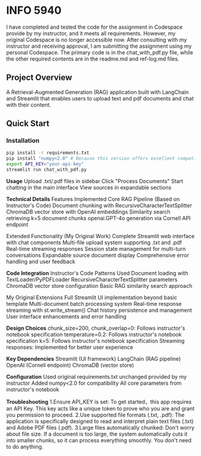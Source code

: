 # INFO 5940 
I have completed and tested the code for the assignment in Codespace provide by my instructor, and it meets all requirements. However, my original Codespace is no longer accessible now. After consulting with my instructor and receiving approval, I am submitting the assignment using my personal Codespace. The primary code is in the chat_with_pdf.py file, while the other required contents are in the readme.md and ref-log.md files.

## Project Overview
A Retrieval-Augmented Generation (RAG) application built with LangChain and Streamlit that enables users to upload text and pdf documents and chat with their content.

## Quick Start

### Installation
```bash
pip install -r requirements.txt
pip install "numpy<2.0" # Because this version offers excellent compatibility.
export API_KEY="your-api-key"
streamlit run chat_with_pdf.py
```

**Usage**
Upload .txt/.pdf files in sidebar
Click "Process Documents"
Start chatting in the main interface
View sources in expandable sections

**Technical Details**
Features Implemented
Core RAG Pipeline (Based on Instructor's Code)
Document chunking with RecursiveCharacterTextSplitter 
ChromaDB vector store with OpenAI embeddings
Similarity search retrieving k=5 document chunks
openai.GPT-4o generation via Cornell API endpoint

Extended Functionality (My Original Work)
Complete Streamlit web interface with chat components
Multi-file upload system supporting .txt and .pdf
Real-time streaming responses
Session state management for multi-turn conversations
Expandable source document display
Comprehensive error handling and user feedback

**Code Integration**
Instructor's Code Patterns Used
Document loading with TextLoader/PyPDFLoader
RecursiveCharacterTextSplitter parameters 
ChromaDB vector store configuration
Basic RAG similarity search approach

My Original Extensions
Full Streamlit UI implementation beyond basic template
Multi-document batch processing system
Real-time response streaming with st.write_stream()
Chat history persistence and management
User interface enhancements and error handling

**Design Choices**
chunk_size=200, chunk_overlap=0: Follows instructor's notebook specification
temperature=0.2: Follows instructor's notebook specification
k=5: Follows instructor's notebook specification
Streaming responses: Implemented for better user experience

**Key Dependencies**
Streamlit (UI framework)
LangChain (RAG pipeline)
OpenAI (Cornell endpoint)
ChromaDB (vector store)

**Configuration**
Used original requirements.txt unchanged provided by my instructor
Added numpy<2.0 for compatibility
All core parameters from instructor's notebook

**Troubleshooting**
1.Ensure API_KEY is set:
To get started，this app requires an API Key. This key acts like a unique token to prove who you are and grant you permission to proceed.
2.Use supported file formats (.txt, .pdf):
The application is specifically designed to read and interpret plain text files (.txt) and Adobe PDF files (.pdf).
3.Large files automatically chunked:
Don't worry about file size. If a document is too large, the system automatically cuts it into smaller chunks, so it can process everything smoothly. You don't need to do anything.





